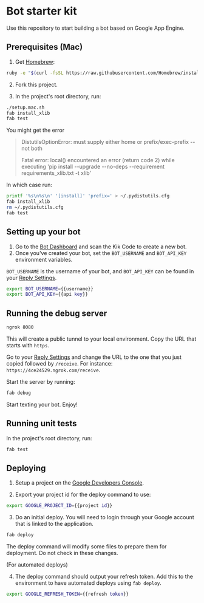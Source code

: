# Bot starter kit

Use this repository to start building a bot based on Google App Engine.

## Prerequisites (Mac)

1. Get [Homebrew](http://brew.sh/):

```sh
ruby -e "$(curl -fsSL https://raw.githubusercontent.com/Homebrew/install/master/install)"
```

2. Fork this project.

3. In the project's root directory, run:

```sh
./setup.mac.sh
fab install_xlib
fab test
```

You might get the error

> DistutilsOptionError: must supply either home or prefix/exec-prefix -- not both
>
> Fatal error: local() encountered an error (return code 2) while executing 'pip install --upgrade --no-deps --requirement requirements_xlib.txt -t xlib'

In which case run:

```sh
printf '%s\n%s\n' '[install]' 'prefix=' > ~/.pydistutils.cfg
fab install_xlib
rm ~/.pydistutils.cfg
fab test
```

## Setting up your bot

1. Go to the [Bot Dashboard](https://engine.kik.com) and scan the Kik Code to create a new bot.
2. Once you've created your bot, set the `BOT_USERNAME` and `BOT_API_KEY` environment variables.

`BOT_USERNAME` is the username of your bot,
and `BOT_API_KEY` can be found in your [Reply Settings](https://engine.kik.com/#/engine).

```sh
export BOT_USERNAME={{username}}
export BOT_API_KEY={{api key}}
```

## Running the debug server

```sh
ngrok 8080
```
This will create a public tunnel to your local environment. Copy the URL that starts with `https`.

Go to your [Reply Settings](https://engine.kik.com/#/engine) and change the URL to the one that you just copied followed by `/receive`.
For instance: `https://4ce24529.ngrok.com/receive`.

Start the server by running:

```sh
fab debug
```

Start texting your bot. Enjoy!

## Running unit tests

In the project's root directory, run:

```sh
fab test
```

## Deploying

1. Setup a project on the [Google Developers Console](https://console.developers.google.com/).

2. Export your project id for the deploy command to use:

```sh
export GOOGLE_PROJECT_ID={{project id}}
```

3. Do an initial deploy. You will need to login through your Google account that is linked to the application.

```sh
fab deploy
```

The deploy command will modify some files to prepare them for deployment. Do not check in these changes.

(For automated deploys)

4. The deploy command should output your refresh token. Add this to the environment to have automated deploys using `fab deploy`.

```sh
export GOOGLE_REFRESH_TOKEN={{refresh token}}
```
